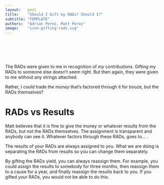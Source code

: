 ```yaml
---
layout:   post
title:    "Should I Gift my RADs? Should I?"
subtitle: "TEMPLATE"
authors:  "Adrian Perez, Matt Perez"
image:    "icon-gifting-rads.svg"
---
```


<div style="display:none;">
 <p>The <span class="_paradigm">RAD</span>s were given to me in recognition of <em>my</em> contributions. Gifting my <span class="_paradigm">RAD</span>s to someone else doesn&rsquo;t feel right. But then again, they were given to me without any strings attached.</p>
</div>

<h1>&nbsp;</h1>
 <p>The <span class="_paradigm">RAD</span>s were given to me in recognition of <em>my</em> contributions. Gifting my <span class="_paradigm">RAD</span>s to someone else doesn&rsquo;t seem right. But then again, they were given to me without any strings attached.</p>
 <p>Rather, I could trade <em>the money</em> that&rsquo;s factored through it for booze, but the <span class="_paradigm">RAD</span>s themselves?</p>

<h1>RADs vs Results</h1>
 <p>Matt believes that it is fine to give the money or whatever results from the <span class="_paradigm">RAD</span>s, but not the <span class="_paradigm">RAD</span>s themselves. The assignment is transparent and anybody can see it. <span class="_quotespan">Whatever factors through these <span class="_paradigm">RAD</span>s, goes to&hellip; .</span></p>
 <p>The results of your <span class="_paradigm">RAD</span>s are always assigned to you. What we are doing is separating the <span class="_paradigm">RAD</span>s from results so you can change them separately.</p>
 <p>By gifting the <span class="_paradigm">RAD</span>s yield, you can always reassign them. For example, you could assign the results to somebody for three months, then reassign them to a cause for a year, and finally reassign the results back to you. If you gifted your <span class="_paradigm">RAD</span>s, you would not be able to do this.</p>
